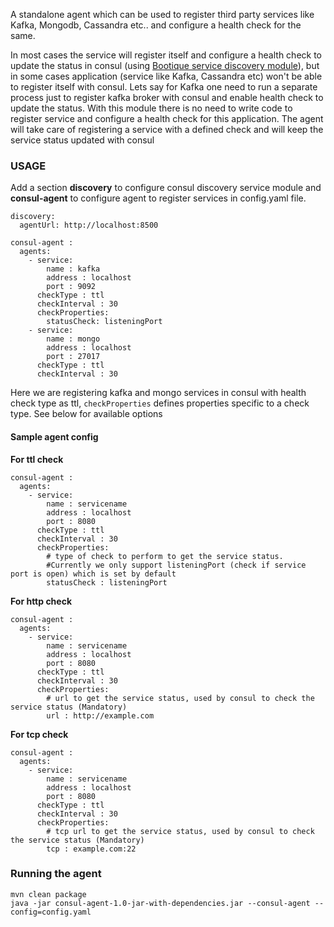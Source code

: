 A standalone agent which can be used to register third party services like Kafka, Mongodb, Cassandra etc.. and configure a health check for the same. 

In most cases the service will register itself and configure a health check to update the status in consul (using [Bootique service discovery module](../discovery-service)), but in some cases application (service like Kafka, Cassandra etc) won't be able to register itself with consul. 
Lets say for Kafka one need to run a separate process just to register kafka broker with consul and enable health check to update the status. 
With this module there is no need to write code to register service and configure a health check for this application. 
The agent will take care of registering a service with a defined check and will keep the service status updated with consul

### USAGE

Add a section **discovery** to configure consul discovery service module and **consul-agent** to configure agent to register services in config.yaml file.

```
discovery:
  agentUrl: http://localhost:8500
  
consul-agent :
  agents:
    - service:
        name : kafka
        address : localhost
        port : 9092
      checkType : ttl
      checkInterval : 30
      checkProperties:
        statusCheck: listeningPort
    - service:
        name : mongo
        address : localhost
        port : 27017
      checkType : ttl
      checkInterval : 30
```

Here we are registering kafka and mongo services in consul with health check type as ttl, `checkProperties` defines properties specific to a check type. See below for available options

#### Sample agent config

**For ttl check**

```
consul-agent :
  agents:
    - service:
        name : servicename
        address : localhost
        port : 8080
      checkType : ttl
      checkInterval : 30
      checkProperties:
        # type of check to perform to get the service status. 
        #Currently we only support listeningPort (check if service port is open) which is set by default
        statusCheck : listeningPort
```

**For http check**

```
consul-agent :
  agents:
    - service:
        name : servicename
        address : localhost
        port : 8080
      checkType : ttl
      checkInterval : 30
      checkProperties:
        # url to get the service status, used by consul to check the service status (Mandatory)
        url : http://example.com
```

**For tcp check**

```
consul-agent :
  agents:
    - service:
        name : servicename
        address : localhost
        port : 8080
      checkType : ttl
      checkInterval : 30
      checkProperties:
        # tcp url to get the service status, used by consul to check the service status (Mandatory)
        tcp : example.com:22
```

### Running the agent

```
mvn clean package
java -jar consul-agent-1.0-jar-with-dependencies.jar --consul-agent --config=config.yaml
```